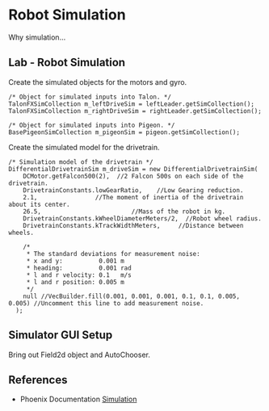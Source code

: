 # Robot Simulation
Why simulation...


## Lab - Robot Simulation
Create the simulated objects for the motors and gyro.

    /* Object for simulated inputs into Talon. */
	TalonFXSimCollection m_leftDriveSim = leftLeader.getSimCollection();
	TalonFXSimCollection m_rightDriveSim = rightLeader.getSimCollection();
  
	/* Object for simulated inputs into Pigeon. */
	BasePigeonSimCollection m_pigeonSim = pigeon.getSimCollection();

Create the simulated model for the drivetrain.

    /* Simulation model of the drivetrain */
	DifferentialDrivetrainSim m_driveSim = new DifferentialDrivetrainSim(
		DCMotor.getFalcon500(2),  //2 Falcon 500s on each side of the drivetrain.
		DrivetrainConstants.lowGearRatio,    //Low Gearing reduction.
		2.1,                //The moment of inertia of the drivetrain about its center.
		26.5,                         //Mass of the robot in kg.
		DrivetrainConstants.kWheelDiameterMeters/2,  //Robot wheel radius.
		DrivetrainConstants.kTrackWidthMeters,     //Distance between wheels.
	
		/*
		 * The standard deviations for measurement noise:
		 * x and y:          0.001 m
		 * heading:          0.001 rad
		 * l and r velocity: 0.1   m/s
		 * l and r position: 0.005 m
		 */
		null //VecBuilder.fill(0.001, 0.001, 0.001, 0.1, 0.1, 0.005, 0.005) //Uncomment this line to add measurement noise.
	  );

## Simulator GUI Setup
Bring out Field2d object and AutoChooser.


## References

- Phoenix Documentation [Simulation](https://docs.ctre-phoenix.com/en/latest/ch15a_Simulation.html#simulation)